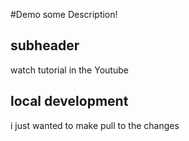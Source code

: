 
#Demo 
some Description!

## subheader
watch tutorial in the Youtube
## local development



i just wanted to make pull to the changes

